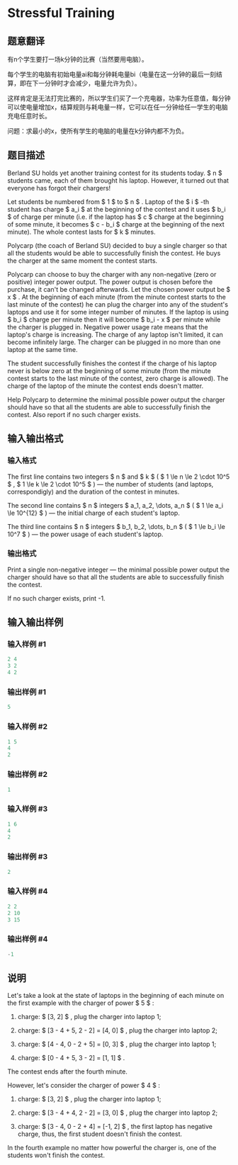 # Stressful Training

## 题意翻译

有n个学生要打一场k分钟的比赛（当然要用电脑）。

每个学生的电脑有初始电量ai和每分钟耗电量bi（电量在这一分钟的最后一刻结算，即在下一分钟时才会减少，电量允许为负）。

这样肯定是无法打完比赛的，所以学生们买了一个充电器，功率为任意值，每分钟可以使电量增加x，结算规则与耗电量一样，它可以在任一分钟给任一学生的电脑充电任意时长。

问题：求最小的x，使所有学生的电脑的电量在k分钟内都不为负。

## 题目描述

Berland SU holds yet another training contest for its students today. $ n $ students came, each of them brought his laptop. However, it turned out that everyone has forgot their chargers!

Let students be numbered from $ 1 $ to $ n $ . Laptop of the $ i $ -th student has charge $ a_i $ at the beginning of the contest and it uses $ b_i $ of charge per minute (i.e. if the laptop has $ c $ charge at the beginning of some minute, it becomes $ c - b_i $ charge at the beginning of the next minute). The whole contest lasts for $ k $ minutes.

Polycarp (the coach of Berland SU) decided to buy a single charger so that all the students would be able to successfully finish the contest. He buys the charger at the same moment the contest starts.

Polycarp can choose to buy the charger with any non-negative (zero or positive) integer power output. The power output is chosen before the purchase, it can't be changed afterwards. Let the chosen power output be $ x $ . At the beginning of each minute (from the minute contest starts to the last minute of the contest) he can plug the charger into any of the student's laptops and use it for some integer number of minutes. If the laptop is using $ b_i $ charge per minute then it will become $ b_i - x $ per minute while the charger is plugged in. Negative power usage rate means that the laptop's charge is increasing. The charge of any laptop isn't limited, it can become infinitely large. The charger can be plugged in no more than one laptop at the same time.

The student successfully finishes the contest if the charge of his laptop never is below zero at the beginning of some minute (from the minute contest starts to the last minute of the contest, zero charge is allowed). The charge of the laptop of the minute the contest ends doesn't matter.

Help Polycarp to determine the minimal possible power output the charger should have so that all the students are able to successfully finish the contest. Also report if no such charger exists.

## 输入输出格式

### 输入格式

The first line contains two integers $ n $ and $ k $ ( $ 1 \le n \le 2 \cdot 10^5 $ , $ 1 \le k \le 2 \cdot 10^5 $ ) — the number of students (and laptops, correspondigly) and the duration of the contest in minutes.

The second line contains $ n $ integers $ a_1, a_2, \dots, a_n $ ( $ 1 \le a_i \le 10^{12} $ ) — the initial charge of each student's laptop.

The third line contains $ n $ integers $ b_1, b_2, \dots, b_n $ ( $ 1 \le b_i \le 10^7 $ ) — the power usage of each student's laptop.

### 输出格式

Print a single non-negative integer — the minimal possible power output the charger should have so that all the students are able to successfully finish the contest.

If no such charger exists, print -1.

## 输入输出样例

### 输入样例 #1

```cpp
2 4
3 2
4 2

```
### 输出样例 #1

```cpp
5

```
### 输入样例 #2

```cpp
1 5
4
2

```
### 输出样例 #2

```cpp
1

```
### 输入样例 #3

```cpp
1 6
4
2

```
### 输出样例 #3

```cpp
2

```
### 输入样例 #4

```cpp
2 2
2 10
3 15

```
### 输出样例 #4

```cpp
-1

```
## 说明

Let's take a look at the state of laptops in the beginning of each minute on the first example with the charger of power $ 5 $ :

1. charge: $ [3, 2] $ , plug the charger into laptop 1;

2. charge: $ [3 - 4 + 5, 2 - 2] = [4, 0] $ , plug the charger into laptop 2;

3. charge: $ [4 - 4, 0 - 2 + 5] = [0, 3] $ , plug the charger into laptop 1;

4. charge: $ [0 - 4 + 5, 3 - 2] = [1, 1] $ .

The contest ends after the fourth minute.

However, let's consider the charger of power $ 4 $ :

1. charge: $ [3, 2] $ , plug the charger into laptop 1;

2. charge: $ [3 - 4 + 4, 2 - 2] = [3, 0] $ , plug the charger into laptop 2;

3. charge: $ [3 - 4, 0 - 2 + 4] = [-1, 2] $ , the first laptop has negative charge, thus, the first student doesn't finish the contest.

In the fourth example no matter how powerful the charger is, one of the students won't finish the contest.

